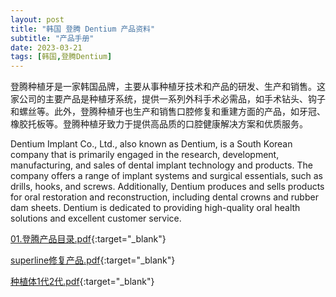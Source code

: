 ```yaml
---
layout: post
title: "韩国 登腾 Dentium 产品资料"
subtitle: "产品手册"
date: 2023-03-21
tags: [韩国,登腾Dentium]
---
```




登腾种植牙是一家韩国品牌，主要从事种植牙技术和产品的研发、生产和销售。这家公司的主要产品是种植牙系统，提供一系列外科手术必需品，如手术钻头、钩子和螺丝等。此外，登腾种植牙也生产和销售口腔修复和重建方面的产品，如牙冠、橡胶托板等。登腾种植牙致力于提供高品质的口腔健康解决方案和优质服务。



Dentium Implant Co., Ltd., also known as Dentium, is a South Korean company that is primarily engaged in the research, development, manufacturing, and sales of dental implant technology and products. The company offers a range of implant systems and surgical essentials, such as drills, hooks, and screws. Additionally, Dentium produces and sells products for oral restoration and reconstruction, including dental crowns and rubber dam sheets. Dentium is dedicated to providing high-quality oral health solutions and excellent customer service.







[01.登腾产品目录.pdf](https://carlsonglin-my.sharepoint.com/:b:/g/personal/p_carlsonglin_onmicrosoft_com/ET3wduBVWoZNiuU7OnQjDdUB1-ITxtHE9DppNlPIhENevQ){:target="_blank"}





[superline修复产品.pdf](https://carlsonglin-my.sharepoint.com/:b:/g/personal/p_carlsonglin_onmicrosoft_com/EZaVJdFJDM9PsWibSroHcusByYACqocPD8WvAaqP9usEnA){:target="_blank"}





[种植体1代2代.pdf](https://carlsonglin-my.sharepoint.com/:b:/g/personal/p_carlsonglin_onmicrosoft_com/EcV5fmPl5PRNtgxH8Qz-eJoBeEGGLrMoYVhlPl40G13pNA){:target="_blank"}







